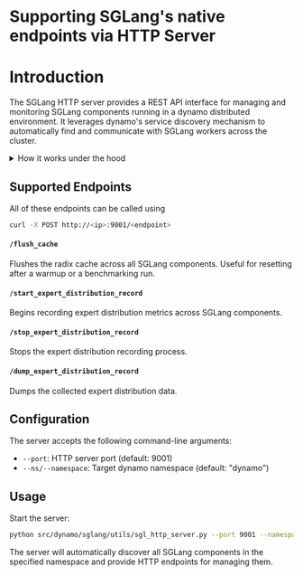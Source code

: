 <!--
SPDX-FileCopyrightText: Copyright (c) 2025 NVIDIA CORPORATION & AFFILIATES. All rights reserved.
SPDX-License-Identifier: Apache-2.0
-->

# Supporting SGLang's native endpoints via HTTP Server

# Introduction

The SGLang HTTP server provides a REST API interface for managing and monitoring SGLang components running in a dynamo distributed environment. It leverages dynamo's service discovery mechanism to automatically find and communicate with SGLang workers across the cluster.

<details>
<summary>How it works under the hood</summary>

## Architecture Overview

The HTTP server (`sgl_http_server.py`) is built on FastAPI and integrates with dynamo's `DistributedRuntime` to discover and interact with SGLang components. It uses the following discovery flow:

1. **Service Discovery**: Queries dynamo's etcd instance to find components that expose specific endpoints
2. **Dynamic Targeting**: Automatically discovers all matching components across namespaces without requiring manual configuration
3. **Direct Communication**: Establishes direct connections to discovered component instances using dynamo's client infrastructure

## Discovery Mechanism

The server uses dynamo's hierarchical service discovery structure:

- **DistributedRuntime**: Maintains connections to etcd (service discovery) and NATS (messaging)
- **Namespace**: Logical grouping of components (default: "dynamo")
- **Component**: Individual SGLang workers or services
- **Endpoint**: Specific functionality exposed by each component

The discovery process queries etcd with the prefix `instances/` to find all registered components that expose the target endpoint. Components are identified by their namespace, component name, and endpoint, allowing the server to dynamically scale operations across multiple instances.

</details>

## Supported Endpoints

All of these endpoints can be called using 

```bash
curl -X POST http://<ip>:9001/<endpoint>
```

#### `/flush_cache`
Flushes the radix cache across all SGLang components. Useful for resetting after a warmup or a benchmarking run.

#### `/start_expert_distribution_record`
Begins recording expert distribution metrics across SGLang components.

#### `/stop_expert_distribution_record`
Stops the expert distribution recording process.

#### `/dump_expert_distribution_record`
Dumps the collected expert distribution data.

## Configuration

The server accepts the following command-line arguments:

- `--port`: HTTP server port (default: 9001)
- `--ns/--namespace`: Target dynamo namespace (default: "dynamo")

## Usage

Start the server:
```bash
python src/dynamo/sglang/utils/sgl_http_server.py --port 9001 --namespace dynamo
```

The server will automatically discover all SGLang components in the specified namespace and provide HTTP endpoints for managing them.
